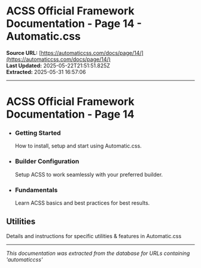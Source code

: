 # ACSS Official Framework Documentation - Page 14 - Automatic.css

**Source URL:** [https://automaticcss.com/docs/page/14/](https://automaticcss.com/docs/page/14/)  
**Last Updated:** 2025-05-22T21:51:51.825Z  
**Extracted:** 2025-05-31 16:57:06

---

# ACSS Official Framework Documentation - Page 14

*   ### Getting Started
    
    How to install, setup and start using Automatic.css.
    
*   ### Builder Configuration
    
    Setup ACSS to work seamlessly with your preferred builder.
    
*   ### Fundamentals
    
    Learn ACSS basics and best practices for best results.
    

## Utilities

Details and instructions for specific utilities & features in Automatic.css

---

*This documentation was extracted from the database for URLs containing 'automaticcss'*
